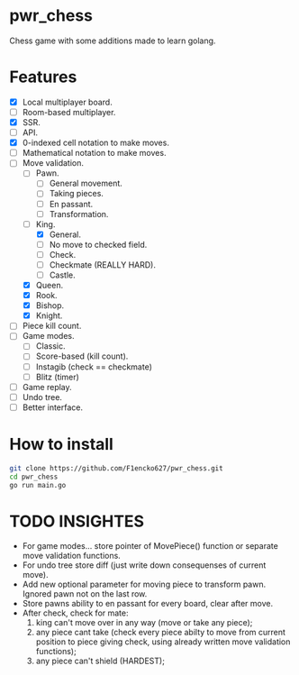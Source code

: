 # pwr_chess

Chess game with some additions made to learn golang.

# Features

- [x] Local multiplayer board.
- [ ] Room-based multiplayer.
- [x] SSR.
- [ ] API.
- [x] 0-indexed cell notation to make moves.
- [ ] Mathematical notation to make moves.
- [ ] Move validation.
  - [ ] Pawn.
    - [ ] General movement.
    - [ ] Taking pieces.
    - [ ] En passant.
    - [ ] Transformation.
  - [ ] King.
    - [x] General.
    - [ ] No move to checked field.
    - [ ] Check.
    - [ ] Checkmate (REALLY HARD).
    - [ ] Castle.
  - [x] Queen.
  - [x] Rook.
  - [x] Bishop.
  - [x] Knight.
- [ ] Piece kill count.
- [ ] Game modes.
  - [ ] Classic.
  - [ ] Score-based (kill count).
  - [ ] Instagib (check == checkmate)
  - [ ] Blitz (timer)
- [ ] Game replay.
- [ ] Undo tree.
- [ ] Better interface.

# How to install

```bash
git clone https://github.com/F1encko627/pwr_chess.git
cd pwr_chess
go run main.go
```

# TODO INSIGHTES

- For game modes... store pointer of MovePiece() function or separate move validation functions.
- For undo tree store diff (just write down consequenses of current move).
- Add new optional parameter for moving piece to transform pawn. Ignored pawn not on the last row.
- Store pawns ability to en passant for every board, clear after move.
- After check, check for mate:
  1. king can't move over in any way (move or take any piece);
  2. any piece cant take (check every piece abilty to move from current position to piece giving check, using already written move validation functions);
  3. any piece can't shield (HARDEST);
